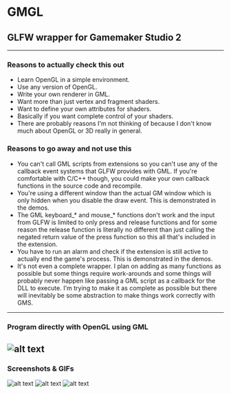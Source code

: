 # GMGL
## GLFW wrapper for Gamemaker Studio 2

---

### Reasons to actually check this out
* Learn OpenGL in a simple environment.
* Use any version of OpenGL.
* Write your own renderer in GML.
* Want more than just vertex and fragment shaders.
* Want to define your own attributes for shaders.
* Basically if you want complete control of your shaders.
* There are probably reasons I'm not thinking of because 
I don't know much about OpenGL or 3D really in general.

### Reasons to go away and not use this
* You can't call GML scripts from extensions so you can't use 
  any of the callback event systems that GLFW provides with GML.
  If you're comfortable with C/C++ though, you could make your own
  callback functions in the source code and recompile.
* You're using a different window than the actual GM window which 
  is only hidden when you disable the draw event. This is demonstrated in the demos.
* The GML keyboard_* and mouse_* functions don't work and the input
  from GLFW is limited to only press and release functions and for some 
  reason the release function is literally no different than just calling
  the negated return value of the press function so this all that's included
  in the extension.
* You have to run an alarm and check if the extension is still active 
  to actually end the game's process. This is demonstrated in the demos.
* It's not even a complete wrapper. I plan on adding as many functions
  as possible but some things require work-arounds and some things will 
  probably never happen like passing a GML script as a callback for the 
  DLL to execute. I'm trying to make it as complete as possible but there 
  will inevitably be some abstraction to make things work correctly with GMS.

---
### Program directly with OpenGL using GML
![alt text](https://i.imgur.com/86lTGtw.png,"")
---
### Screenshots & GIFs
![alt text](https://i.imgur.com/K4kS50U.png,"")
![alt text](https://i.imgur.com/esI2D2H.gif,"")
![alt text](https://i.imgur.com/NtrpRoR.gif,"")